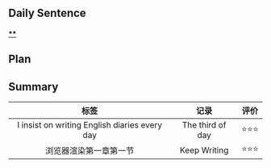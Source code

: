 ## **Daily Sentence**
#### <u>**</u>
 

## **Plan**
> 

## **Summary**
|                     标签                      |       记录       | 评价 |
|:---------------------------------------------:|:----------------:|:----:|
| I insist on writing English diaries every day | The third of day | ⭐⭐⭐  |
|           浏览器渲染第一章第一节            |   Keep Writing   |  ⭐⭐⭐  |


